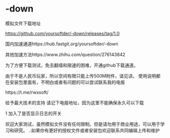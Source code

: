 # -down
模拟文件下载地址<p>
https://github.com/yoursoftder/-down/releases/tag/1.0 </p>
<p>国内加速通道https://hub.fastgit.org/yoursoftder/-down</p>
<p>其他加速方法https://www.zhihu.com/question/276143842</p>
<p>为了方便下载测试，免去翻墙和限速的困难，开通github下载通道。</p>
由于不是人民币玩家，所以空间有限只能上传500M附件，请见谅。
使用说明都在安装包里面有，不明白或者有问题的可以尝试联系我的电报 <p>https://t.me/rwxsoft/</p> 给予最大技术的支持
请记下电报地址，因为这里不能确保永久可以下载
<p>1 加入了是否显示日志的开关</p>
欢迎大家测试，虽然模拟文件没有任何限制。但是请勿用于商业用途，可以用于学习和研究。
..如果你有更好的授权文件或者安装包欢迎联系共同编辑上传和维护
